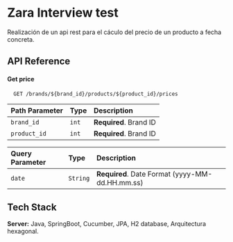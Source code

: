 
# Zara Interview test

Realización de un api rest para el cáculo del precio de un producto a fecha concreta.



## API Reference

#### Get price

```http
  GET /brands/${brand_id}/products/${product_id}/prices
```

| Path Parameter | Type     | Description                |
| :-------- | :------- | :------------------------- |
| `brand_id` | `int` | **Required**. Brand ID |
| `product_id` | `int` | **Required**. Brand ID |


| Query Parameter | Type     | Description                |
| :-------- | :------- | :------------------------- |
| `date` | `String` | **Required**. Date Format (yyyy-MM-dd.HH.mm.ss) |





## Tech Stack

**Server:** Java, SpringBoot, Cucumber, JPA, H2 database, Arquitectura hexagonal. 